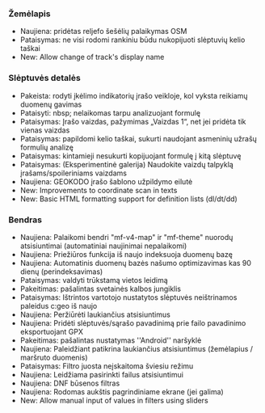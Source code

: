 
### Žemėlapis
- Naujiena: pridėtas reljefo šešėlių palaikymas OSM
- Pataisymas: ne visi rodomi rankiniu būdu nukopijuoti slėptuvių kelio taškai
- New: Allow change of track's display name

### Slėptuvės detalės
- Pakeista: rodyti įkėlimo indikatorių įrašo veikloje, kol vyksta reikiamų duomenų gavimas
- Pataisyti: nbsp; nelaikomas tarpu analizuojant formulę
- Pataisymas: Įrašo vaizdas, pažymimas „Vaizdas 1“, net jei pridėta tik vienas vaizdas
- Pataisymas: papildomi kelio taškai, sukurti naudojant asmeninių užrašų formulių analizę
- Pataisymas: kintamieji nesukurti kopijuojant formulę į kitą slėptuvę
- Pataisymas: (Eksperimentinė galerija) Naudokite vaizdų talpyklą įrašams/spoileriniams vaizdams
- Naujiena: GEOKODO įrašo šablono užpildymo eilutė
- New: Improvements to coordinate scan in texts
- New: Basic HTML formatting support for definition lists (dl/dt/dd)

### Bendras
- Naujiena: Palaikomi bendri "mf-v4-map" ir "mf-theme" nuorodų atsisiuntimai (automatiniai naujinimai nepalaikomi)
- Naujiena: Priežiūros funkcija iš naujo indeksuoja duomenų bazę
- Naujiena: Automatinis duomenų bazės našumo optimizavimas kas 90 dienų (perindeksavimas)
- Pataisymas: valdyti trūkstamą vietos leidimą
- Pakeitimas: pašalintas svetainės kalbos jungiklis
- Pataisymas: Ištrintos vartotojo nustatytos slėptuvės neištrinamos paleidus c:geo iš naujo
- Naujiena: Peržiūrėti laukiančius atsisiuntimus
- Naujiena: Pridėti slėptuvės/sąrašo pavadinimą prie failo pavadinimo eksportuojant GPX
- Pakeitimas: pašalintas nustatymas ''Android'' naršyklė
- Naujiena: Paleidžiant patikrina laukiančius atsisiuntimus (žemėlapius / maršruto duomenis)
- Pataisymas: Filtro juosta neįskaitoma šviesiu režimu
- Naujiena: Leidžiama pasirinkti failus atsisiuntimui
- Naujiena: DNF būsenos filtras
- Naujiena: Rodomas aukštis pagrindiniame ekrane (jei galima)
- New: Allow manual input of values in filters using sliders

